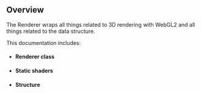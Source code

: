 ## Overview

The Renderer wraps all things related to 3D rendering with WebGL2 and all things related to the data structure.

This documentation includes:

- #### Renderer class
- #### Static shaders
- #### Structure
